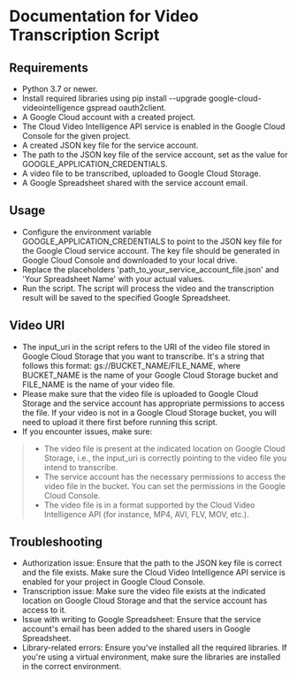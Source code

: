 # **Documentation for Video Transcription Script**

## **Requirements**

* Python 3.7 or newer.
* Install required libraries using pip install --upgrade google-cloud-videointelligence gspread oauth2client.
* A Google Cloud account with a created project.
* The Cloud Video Intelligence API service is enabled in the Google Cloud Console for the given project.
* A created JSON key file for the service account.
* The path to the JSON key file of the service account, set as the value for GOOGLE_APPLICATION_CREDENTIALS.
* A video file to be transcribed, uploaded to Google Cloud Storage.
* A Google Spreadsheet shared with the service account email.

## **Usage**

* Configure the environment variable GOOGLE_APPLICATION_CREDENTIALS to point to the JSON key file for the Google Cloud service account. The key file should be generated in Google Cloud Console and downloaded to your local drive.
* Replace the placeholders 'path_to_your_service_account_file.json' and 'Your Spreadsheet Name' with your actual values.
* Run the script. The script will process the video and the transcription result will be saved to the specified Google Spreadsheet.

## **Video URI**

* The input_uri in the script refers to the URI of the video file stored in Google Cloud Storage that you want to transcribe. It's a string that follows this format: gs://BUCKET_NAME/FILE_NAME, where BUCKET_NAME is the name of your Google Cloud Storage bucket and FILE_NAME is the name of your video file.
* Please make sure that the video file is uploaded to Google Cloud Storage and the service account has appropriate permissions to access the file. If your video is not in a Google Cloud Storage bucket, you will need to upload it there first before running this script.
* If you encounter issues, make sure:
> * The video file is present at the indicated location on Google Cloud Storage, i.e., the input_uri is correctly pointing to the video file you intend to transcribe.
> * The service account has the necessary permissions to access the video file in the bucket. You can set the permissions in the Google Cloud Console.
> * The video file is in a format supported by the Cloud Video Intelligence API (for instance, MP4, AVI, FLV, MOV, etc.).

## **Troubleshooting**

* Authorization issue: Ensure that the path to the JSON key file is correct and the file exists. Make sure the Cloud Video Intelligence API service is enabled for your project in Google Cloud Console.
* Transcription issue: Make sure the video file exists at the indicated location on Google Cloud Storage and that the service account has access to it.
* Issue with writing to Google Spreadsheet: Ensure that the service account's email has been added to the shared users in Google Spreadsheet.
* Library-related errors: Ensure you've installed all the required libraries. If you're using a virtual environment, make sure the libraries are installed in the correct environment.